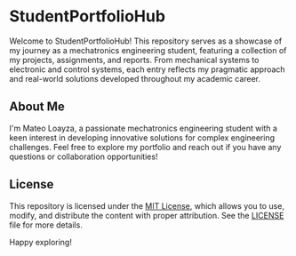 # StudentPortfolioHub

Welcome to StudentPortfolioHub! This repository serves as a showcase of my journey as a mechatronics engineering student, featuring a collection of my projects, assignments, and reports. From mechanical systems to electronic and control systems, each entry reflects my pragmatic approach and real-world solutions developed throughout my academic career.

## About Me

I'm Mateo Loayza, a passionate mechatronics engineering student with a keen interest in developing innovative solutions for complex engineering challenges. Feel free to explore my portfolio and reach out if you have any questions or collaboration opportunities!

## License

This repository is licensed under the [MIT License](LICENSE), which allows you to use, modify, and distribute the content with proper attribution. See the [LICENSE](LICENSE) file for more details.

Happy exploring!
